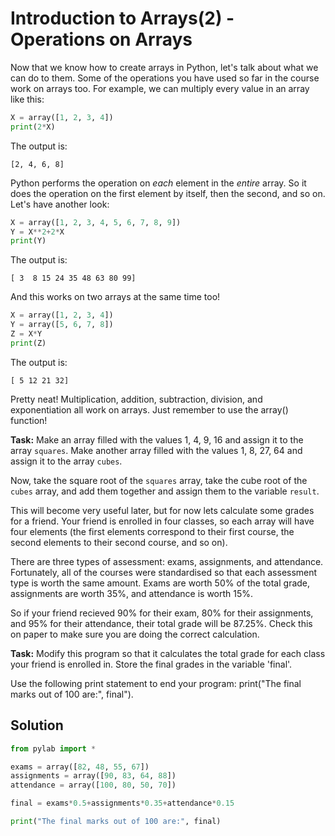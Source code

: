 # Introduction to Arrays(2) - Operations on Arrays

Now that we know how to create arrays in Python, let's talk about what we can do to them. Some of the operations you have used so far in the course work on arrays too. For example, we can multiply every value in an array like this:

```python
X = array([1, 2, 3, 4])
print(2*X)
```

The output is:

```
[2, 4, 6, 8]
```

Python performs the operation on *each* element in the *entire* array. So it does the operation on the first element by itself, then the second, and so on. Let's have another look:

```python
X = array([1, 2, 3, 4, 5, 6, 7, 8, 9])
Y = X**2+2*X
print(Y)
```

The output is:

```
[ 3  8 15 24 35 48 63 80 99]
```

And this works on two arrays at the same time too!

```python
X = array([1, 2, 3, 4])
Y = array([5, 6, 7, 8])
Z = X*Y
print(Z)
```

The output is:

```
[ 5 12 21 32]
```

Pretty neat! Multiplication, addition, subtraction, division, and exponentiation all work on arrays. Just remember to use the array() function!

**Task:** Make an array filled with the values 1, 4, 9, 16 and assign it to the array `squares`. Make another array filled with the values 1, 8, 27, 64 and assign it to the array `cubes`.

Now, take the square root of the `squares` array, take the cube root of the `cubes` array, and add them together and assign them to the variable `result`. 


This will become very useful later, but for now lets calculate some grades for a friend. Your friend is enrolled in four classes, so each array will have four elements (the first elements correspond to their first course, the second elements to their second course, and so on). 

There are three types of assessment: exams, assignments, and attendance. Fortunately, all of the courses were standardised so that each assessment type is worth the same amount. Exams are worth 50% of the total grade, assignments are worth 35%, and attendance is worth 15%. 

So if your friend recieved 90% for their exam, 80% for their assignments, and 95% for their attendance, their total grade will be 87.25%. Check this on paper to make sure you are doing the correct calculation.

**Task:** Modify this program so that it calculates the total grade for each class your friend is enrolled in. Store the final grades in the variable 'final'.

Use the following print statement to end your program: print("The final marks out of 100 are:", final").

## Solution
```python
from pylab import *

exams = array([82, 48, 55, 67])
assignments = array([90, 83, 64, 88])
attendance = array([100, 80, 50, 70])

final = exams*0.5+assignments*0.35+attendance*0.15

print("The final marks out of 100 are:", final)
```

